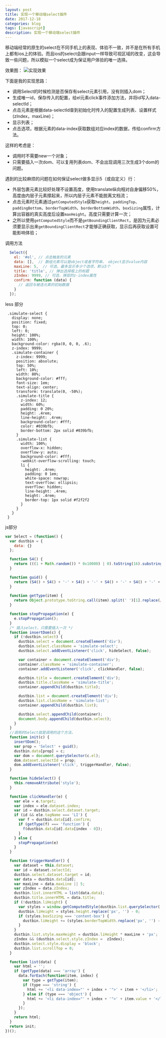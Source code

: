 ```yaml
---
layout: post
title: 实现一个移动端select插件
date: 2017-12-18
categories: blog
tags: [javascript]
description: 实现一个移动端select插件
---
```


移动端经常的原生的select在不同手机上的表现、体验不一致，并不是在所有手机上都有ios上的体验。而且ios的select会跟input一样导致可视区域的改变，这会导致一些问题，所以模拟一个select成为保证用户体验的唯一选择。

效果图：
![实现效果](/img/2017121801.png)

下面是我的实现思路：
- 调用Select的时候检测是否保存有select元素引用，没有则插入dom； 
- 生成唯一id，保存传入的配置，给el元素click事件添加方法，并将id写入data-selectId；
- 点击元素是根据data-selectId查到初始化时传入的配置生成列表、设置样式(zIndex，maxLine)；
- 显示列表；
- 点击选项，根据元素的data-index获取数组对应index的数据，传给confirm方法。

这样的考虑是：
- 调用时不需要new一个对象；
- 只需要插入一次dom、可以复用列表dom、不会出现调用三次生成3个dom的问题。

遇到的比较麻烦的问题在如何保证select做多显示5（或自定义）行：
- 外层包裹元素比较好处理不设置高度，使用translate纵向相对自身偏移50%，高度由内层子元素撑起来，所以内层子元素不能脱离文档流；
- 点击元素时元素通过`getComputedStyle`获取`height`、`paddingTop`、`paddingBottom`、`borderTopWidth`、`borderBottomWidth`、`boxSizing`属性，计算出容器的真实高度后设置`maxHeight`。高度只需要计算一次；
- 之所以使用`getComputedStyle`而不是`getBoundingClientRect`，是因为元素必须要显示出来`getBoundingClientRect`才能够正确获取，显示后再获取设置可能影响体验；

调用方法
```javascript
  Select({
    el: '#el', // 点击触发的元素
    data: [],  // 数组元素可以是object或者字符串， object显示value内容
    maxLine: 5,  // 可选，最多显示多少个选项，默认5个
    title: 'title', // 弹出选择框上的标题
    zIndex: 9999, // 可选，弹层的z-index属性
    confirm: function (data) {
      // 返回与被选元素的初始数据
    }
  });
```

less 部分
```less
 .simulate-select {
   display: none;
   position: fixed;
   top: 0;
   left: 0;
   height: 100%;
   width: 100%;
   background-color: rgba(0, 0, 0, .6);
   z-index: 9999;
   .simulate-container {
     z-index: 9999;
     position: absolute;
     top: 50%;
     left: 10%;
     width: 80%;
     background-color: #fff;
     font-size: 1em;
     text-align: center;
     transform: translate(0, -50%);
     .simulate-title {
       z-index: 12;
       width: 60%;
       padding: 0 20%;
       height: .4rem;
       line-height: .4rem;
       background-color: #fff;
       color: #039bfb;
       border-bottom: 2px solid #039bfb;
     }
     .simulate-list {
       width: 100%;
       overflow-x: hidden;
       overflow-y: auto;
       background-color: #fff;
       -webkit-overflow-scrolling: touch;
       li {
         height: .4rem;
         padding: 0 1em;
         white-space: nowrap;
         text-overflow: ellipsis;
         overflow: hidden;
         line-height: .4rem;
         height: .4rem;
         border-top: 1px solid #f2f2f2
       }
     }
   }
 }
```

js部分
```javascript
var Select = (function() {
  var dustbin = {
    data: {}
  };

  function S4() {
    return (((1 + Math.random()) * 0x10000) | 0).toString(16).substring(1);
  }

  function guid() {
    return (S4() + S4() + '-' + S4() + '-' + S4() + '-' + S4() + '-' + S4() + S4() + S4());
  }
  
  function getType(item) {
    return Object.prototype.toString.call(item).split(' ')[1].replace(/[^a-z]/ig, '').toLowerCase();
  }

  function stopPropagation(e) {
    e.stopPropagation();
  }
  /* 插入select，只需要插入一次 */
  function insertDom(c) {
    if (!dustbin.select) {
      dustbin.select = document.createElement('div');
      dustbin.select.className = 'simulate-select';
      dustbin.select.addEventListener('click', hideSelect, false);

      var container = document.createElement('div');
      container.className = 'simulate-container';
      container.addEventListener('click', clickHandler, false);

      dustbin.title = document.createElement('div');
      dustbin.title.className = 'simulate-title';
      container.appendChild(dustbin.title);

      dustbin.list = document.createElement('div');
      dustbin.list.className = 'simulate-list';
      container.appendChild(dustbin.list);

      dustbin.select.appendChild(container);
      document.body.appendChild(dustbin.select);
    }
  }
  //调用的Select就是调用的这个方法，
  function init(c) {
    insertDom();
    var prop = 'Select' + guid();
    dustbin.data[prop] = c;
    var dom = document.querySelector(c.el);
    dom.dataset.selectId = prop;
    dom.addEventListener('click', triggerHandler, false);
  }

  function hideSelect() {
    this.removeAttribute('style');
  }

  function clickHandler(e) {
    var ele = e.target;
    var index = ele.dataset.index;
    var id = dustbin.select.dataset.target;
    if (id && ele.tagName === 'LI') {
      var f = dustbin.data[id].confirm;
      if (getType(f) === 'function') {
        f(dustbin.data[id].data[index - 0]);
      }
    } else {
      stopPropagation(e)
    }
  }

  function triggerHandler() {
    var dataset = this.dataset;
    var id = dataset.selectId;
    dustbin.select.dataset.target = id;
    var data = dustbin.data[id];
    var maxLine = data.maxLine || 5;
    var zIndex = data.zIndex;
    dustbin.list.innerHTML = list(data.data);
    dustbin.title.innerHTML = data.title;
    if (!dustbin.liHeight) {
      var styles = window.getComputedStyle(dustbin.list.querySelector('li'), null);
      dustbin.liHeight = styles.height.replace('px', '') - 0;
      if (styles.boxSizing === 'content-box') {
        dustbin.liHeight += (styles.borderTopWidth.replace('px', '') - 0) + (styles.borderBottomWidth.replace('px', '') - 0) + (styles.paddingTop.replace('px', '') - 0) + (styles.paddingBottom.replace('px', '') - 0);
      }
    }
    dustbin.list.style.maxHeight = dustbin.liHeight * maxLine + 'px';
    zIndex && (dustbin.select.style.zIndex =  zIndex);
    dustbin.select.style.display = 'block';
    dustbin.list.scrollTop = 0;
  }

  function list(data) {
    var html = '';
    if (getType(data) === 'array') {
      data.forEach(function(item, index) {
        var type = getType(item);
        if (type === 'string') {
          html += '<li data-index="' + index + '">' + item + '</li>';
        } else if (type === 'object') {
          html += '<li data-index="' + index + '">' + item.value + '</li>';
        }
      });
    }
    return html;
  }
  return init;
})();

```